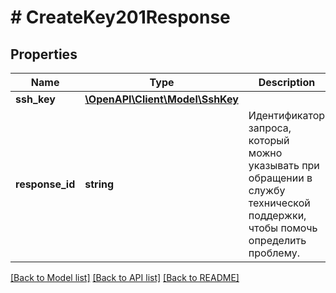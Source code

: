 # # CreateKey201Response

## Properties

Name | Type | Description | Notes
------------ | ------------- | ------------- | -------------
**ssh_key** | [**\OpenAPI\Client\Model\SshKey**](SshKey.md) |  |
**response_id** | **string** | Идентификатор запроса, который можно указывать при обращении в службу технической поддержки, чтобы помочь определить проблему. |

[[Back to Model list]](../../README.md#models) [[Back to API list]](../../README.md#endpoints) [[Back to README]](../../README.md)
